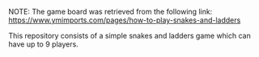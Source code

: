 NOTE: The game board was retrieved from the following link:
https://www.ymimports.com/pages/how-to-play-snakes-and-ladders

This repository consists of a simple snakes and ladders game which can have up to 9 players.
